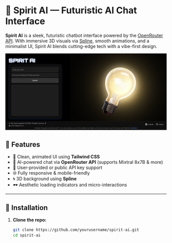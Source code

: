 # 🌌 Spirit AI — Futuristic AI Chat Interface

**Spirit AI** is a sleek, futuristic chatbot interface powered by the [OpenRouter API](https://openrouter.ai). With immersive 3D visuals via [Spline](https://spline.design), smooth animations, and a minimalist UI, Spirit AI blends cutting-edge tech with a vibe-first design.

![screenshot](./Screenshot%202025-04-07%20220140.png)

## 🚀 Features

- 🎨 Clean, animated UI using **Tailwind CSS**
- 🤖 AI-powered chat via **OpenRouter API** (supports Mixtral 8x7B & more)
- 🧠 User-provided or public API key support
- 🌐 Fully responsive & mobile-friendly
- 🌀 3D background using **Spline**
- 🕶️ Aesthetic loading indicators and micro-interactions

---

## 🔧 Installation

1. **Clone the repo:**

   ```bash
   git clone https://github.com/yourusername/spirit-ai.git
   cd spirit-ai
